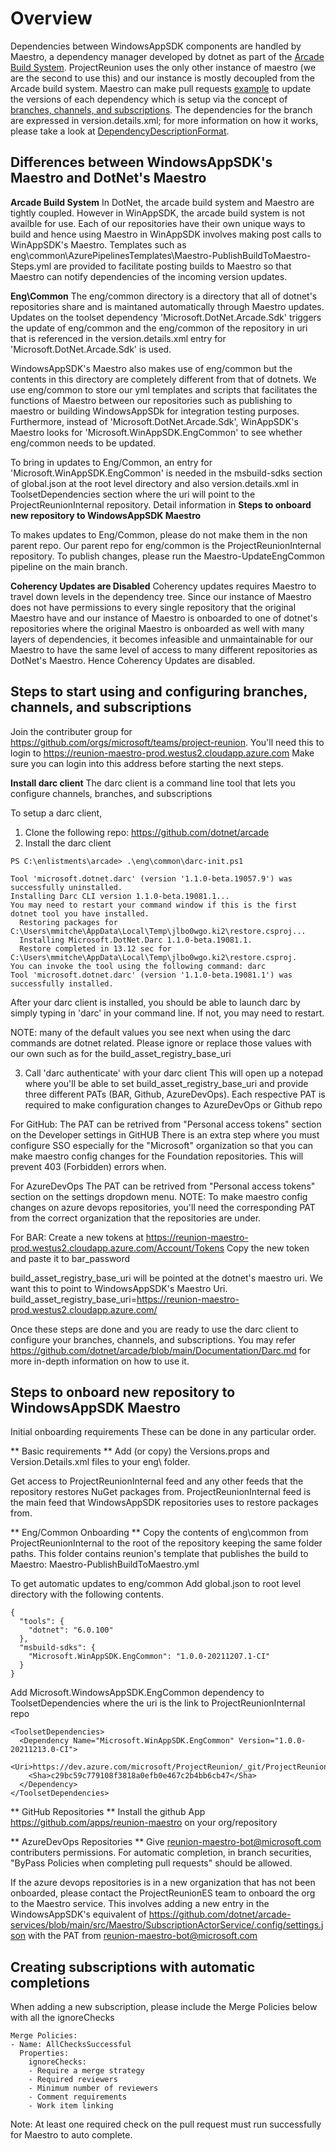 # Overview
Dependencies between WindowsAppSDK components are handled by Maestro, a dependency manager 
developed by dotnet as part of the [Arcade Build System](https://github.com/dotnet/arcade). 
ProjectReunion uses the only other instance of maestro (we are the second to use this) and our 
instance is mostly decoupled from the Arcade build system. Maestro can make pull requests [example](https://dev.azure.com/microsoft/ProjectReunion/_git/ProjectReunionInternal/pullrequest/6073284) 
to update the versions of each dependency which is setup via the concept of [branches, channels, and subscriptions](https://github.com/dotnet/arcade/blob/main/Documentation/BranchesChannelsAndSubscriptions.md). The dependencies for the branch are expressed in version.details.xml; for more information on how it works, please take a look at [DependencyDescriptionFormat](https://github.com/dotnet/arcade/blob/main/Documentation/DependencyDescriptionFormat.md).

## Differences between WindowsAppSDK's Maestro and DotNet's Maestro
**Arcade Build System**
In DotNet, the arcade build system and Maestro are tightly coupled. However in WinAppSDK, the arcade build
system is not availble for use. Each of our repositories have their own unique ways to build and hence
using Maestro in WinAppSDK involves making post calls to WinAppSDK's Maestro. 
Templates such as eng\common\AzurePipelinesTemplates\Maestro-PublishBuildToMaestro-Steps.yml are provided
to facilitate posting builds to Maestro so that Maestro can notify dependencies of the incoming version updates.

**Eng\Common**
The eng/common directory is a directory that all of dotnet's repositories share and is maintaned 
automatically through Maestro updates. Updates on the toolset dependency 'Microsoft.DotNet.Arcade.Sdk' 
triggers the update of eng/common and the eng/common of the repository in uri that is referenced in the 
version.details.xml entry for 'Microsoft.DotNet.Arcade.Sdk' is used. 

WindowsAppSDK's Maestro also makes use of eng/common but the contents in this directory are completely 
different from that of dotnets. We use eng/common to store our yml templates and scripts that facilitates
the functions of Maestro between our repositories such as publishing to maestro or building WindowsAppSDk
for integration testing purposes. Furthermore, instead of 'Microsoft.DotNet.Arcade.Sdk', 
WinAppSDK's Maestro looks for 'Microsoft.WinAppSDK.EngCommon' to see whether eng/common needs to be updated.

To bring in updates to Eng/Common, an entry for 'Microsoft.WinAppSDK.EngCommon' is needed in the 
msbuild-sdks section of global.json at the root level directory and also version.details.xml
in ToolsetDependencies section where the uri will point to the ProjectReunionInternal repository.
Detail information in **Steps to onboard new repository to WindowsAppSDK Maestro**

To makes updates to Eng/Common, please do not make them in the non parent repo. Our parent repo for eng/common
is the ProjectReunionInternal repository.
To publish changes, please run the Maestro-UpdateEngCommon pipeline on the main branch. 

**Coherency Updates are Disabled**
Coherency updates requires Maestro to travel down levels in the dependency tree. 
Since our instance of Maestro does not have permissions to every single repository that the 
original Maestro have and our instance of Maestro is onboarded to one of dotnet's 
repositories where the original Maestro is onboarded as well with many layers of dependencies,
it becomes infeasible and unmaintainable for our Maestro to have the same level of access to 
many different repositories as DotNet's Maestro. Hence Coherency Updates are disabled. 

## Steps to start using and configuring branches, channels, and subscriptions
Join the contributer group for https://github.com/orgs/microsoft/teams/project-reunion. 
You'll need this to login to https://reunion-maestro-prod.westus2.cloudapp.azure.com
Make sure you can login into this address before starting the next steps.

**Install darc client**
The darc client is a command line tool that lets you configure channels, branches, and subscriptions

To setup a darc client,
1) Clone the following repo: https://github.com/dotnet/arcade
2) Install the darc client
```
PS C:\enlistments\arcade> .\eng\common\darc-init.ps1

Tool 'microsoft.dotnet.darc' (version '1.1.0-beta.19057.9') was successfully uninstalled.
Installing Darc CLI version 1.1.0-beta.19081.1...
You may need to restart your command window if this is the first dotnet tool you have installed.
  Restoring packages for C:\Users\mmitche\AppData\Local\Temp\jlbo0wgo.ki2\restore.csproj...
  Installing Microsoft.DotNet.Darc 1.1.0-beta.19081.1.
  Restore completed in 13.12 sec for C:\Users\mmitche\AppData\Local\Temp\jlbo0wgo.ki2\restore.csproj.
You can invoke the tool using the following command: darc
Tool 'microsoft.dotnet.darc' (version '1.1.0-beta.19081.1') was successfully installed.
```
After your darc client is installed, you should be able to launch darc by simply typing in 'darc' 
in your command line.
If not, you may need to restart.

NOTE: many of the default values you see next when using the darc commands are dotnet related. 
Please ignore or replace those values with our own such as for the build_asset_registry_base_uri

3) Call 'darc authenticate' with your darc client
This will open up a notepad where you'll be able to set build_asset_registry_base_uri and provide
three different PATs (BAR, Github, AzureDevOps). 
Each respective PAT is required to make configuration changes to AzureDevOps or Github repo

For GitHub:
The PAT can be retrived from "Personal access tokens" section on the Developer settings in GitHUB
There is an extra step where you must configure SSO especially for the "Microsoft" organization so that you can make maestro config changes for the Foundation repositories. This will prevent 403 (Forbidden) errors when. 

For AzureDevOps
The PAT can be retrived from "Personal access tokens" section on the settings dropdown menu. 
NOTE: To make maestro config changes on azure devops repositories, you'll need the corresponding
PAT from the correct organization that the repositories are under. 

For BAR:
Create a new tokens at https://reunion-maestro-prod.westus2.cloudapp.azure.com/Account/Tokens
Copy the new token and paste it to bar_password

build_asset_registry_base_uri will be pointed at the dotnet's maestro uri. We want this to point to 
WindowsAppSDK's Maestro Uri.
build_asset_registry_base_uri=https://reunion-maestro-prod.westus2.cloudapp.azure.com/

Once these steps are done and you are ready to use the darc client to configure your branches, 
channels, and subscriptions.
You may refer https://github.com/dotnet/arcade/blob/main/Documentation/Darc.md for more in-depth 
information on how to use it. 

## Steps to onboard new repository to WindowsAppSDK Maestro
Initial onboarding requirements
These can be done in any particular order. 

** Basic requirements **
Add (or copy) the Versions.props and Version.Details.xml files to your eng\ folder.

Get access to ProjectReunionInternal feed and any other feeds that the repository restores NuGet packages
from. ProjectReunionInternal feed is the main feed that WindowsAppSDK repositories uses to restore packages from. 

** Eng/Common Onboarding **
Copy the contents of eng\common from ProjectReunionInternal to the root of the repository keeping the same folder paths.
This folder contains reunion's template that publishes the build to Maestro: Maestro-PublishBuildToMaestro.yml

To get automatic updates to eng/common
Add global.json to root level directory with the following contents.
```
{
  "tools": {
    "dotnet": "6.0.100"
  },
  "msbuild-sdks": {
    "Microsoft.WinAppSDK.EngCommon": "1.0.0-20211207.1-CI"
  }
}
```
Add Microsoft.WindowsAppSDK.EngCommon dependency to ToolsetDependencies where the uri is the link to
ProjectReunionInternal repo
```
<ToolsetDependencies>
  <Dependency Name="Microsoft.WinAppSDK.EngCommon" Version="1.0.0-20211213.0-CI">
    <Uri>https://dev.azure.com/microsoft/ProjectReunion/_git/ProjectReunionInternal</Uri>
    <Sha>c29bc59c779108f3818a0efb0e467c2b4bb6cb47</Sha>
  </Dependency>
</ToolsetDependencies>
```

** GitHub Repositories **
Install the github App https://github.com/apps/reunion-maestro on your org/repository

** AzureDevOps Repositories **
Give reunion-maestro-bot@microsoft.com contributers permissions.
For automatic completion, in branch securities, "ByPass Policies when completing pull requests" should be allowed.

If the azure devops repositories is in a new organization that has not been onboarded, please contact the 
ProjectReunionES team to onboard the org to the Maestro service. 
This involves adding a new entry in the WindowsAppSDK's equivalent of 
https://github.com/dotnet/arcade-services/blob/main/src/Maestro/SubscriptionActorService/.config/settings.json
with the PAT from reunion-maestro-bot@microsoft.com

## Creating subscriptions with automatic completions ##
When adding a new subscription, please include the Merge Policies below with all the ignoreChecks 
```
Merge Policies:
- Name: AllChecksSuccessful
  Properties:
    ignoreChecks:
    - Require a merge strategy
    - Required reviewers
    - Minimum number of reviewers
    - Comment requirements
    - Work item linking
```
Note: At least one required check on the pull request must run successfully for Maestro to auto complete. 

